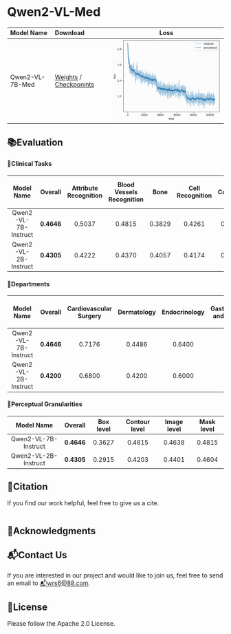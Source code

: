 # Qwen2-VL-Med

|Model Name|Download|Loss|
|:-|:-|:-:|
|Qwen2-VL-7B-Med|[Weights](https://modelscope.cn/models/wangrongsheng/Qwen2-VL-7B-Med) / [Checkponints](https://modelscope.cn/models/wangrongsheng/Qwen2-VL-7B-Med-checkpoints)|![](./assets/loss1.png)|

## 📚Evaluation

#### 📗Clinical Tasks

|Model Name|Overall|Attribute Recognition|Blood Vessels Recognition|Bone|Cell Recognition|Counting|Disease Diagnosis|Image Quality Grading|Microorganism Recognition|Muscle|Nervous Tissue|Organ Recognition - Abdomen|Organ Recognition - Head and Neck|Organ Recognition - Pelvic|Organ Recognition - Thorax|Severity Grading|Surgeon Action Recognition|Surgical Instrument Recognition|Surgical Workflow Recognition|
|:-:|:-:|:-:|:-:|:-:|:-:|:-:|:-:|:-:|:-:|:-:|:-:|:-:|:-:|:-:|:-:|:-:|:-:|:-:|:-:|
|Qwen2-VL-7B-Instruct|**0.4646**|0.5037|0.4815|0.3829|0.4261|0.3085|0.5386|0.3600|0.4074|0.2600|0.6250|0.5224|0.5032|0.5067|0.5118|0.2768|0.3304|0.2971|0.2857|
|Qwen2-VL-2B-Instruct|**0.4305**|0.4222|0.4370|0.4057|0.4174|0.3191|0.5057|0.3000|0.3852|0.2600|0.7250|0.3388|0.4387|0.4267|0.4647|0.3155|0.2870|0.2636|0.2571|

#### 📙Departments

|Model Name|Overall|Cardiovascular Surgery|Dermatology|Endocrinology|Gastroenterology and Hepatology|General Surgery|Hematology|Infectious Diseases|Laboratory Medicine and Pathology|Nephrology and Hypertension|Neurosurgery|Obstetrics and Gynecology|Oncology (Medical)|Ophthalmology|Orthopedic Surgery|Otolaryngology (ENT)/Head and Neck Surgery|Pulmonary Medicine|Sports Medicine|Urology|
|:-:|:-:|:-:|:-:|:-:|:-:|:-:|:-:|:-:|:-:|:-:|:-:|:-:|:-:|:-:|:-:|:-:|:-:|:-:|:-:|
|Qwen2-VL-7B-Instruct|**0.4646**|0.7176|0.4486|0.6400|0.4805|0.3260|0.3428|0.5429|0.3813|0.7467|0.8000|0.4133|0.4524|0.4446|0.4472|0.5231|0.5358|0.5768|0.5222|
|Qwen2-VL-2B-Instruct|**0.4200**|0.6800|0.4200|0.6000|0.4400|0.3000|0.3200|0.5000|0.3600|0.7200|0.7600|0.3900|0.4200|0.4100|0.4200|0.5000|0.5100|0.5400|0.5000|

#### 📘Perceptual Granularities

|Model Name|Overall|Box level|Contour level|Image level|Mask level|
|:-:|:-:|:-:|:-:|:-:|:-:|
|Qwen2-VL-7B-Instruct|**0.4646**|0.3627|0.4815|0.4638|0.4815|
|Qwen2-VL-2B-Instruct|**0.4305**|0.2915|0.4203|0.4401|0.4604|

## 📌Citation

If you find our work helpful, feel free to give us a cite.

```bibtex

```

## 🚩Acknowledgments

## 📬Contact Us

If you are interested in our project and would like to join us, feel free to send an email to [📬wrs6@88.com](mailto:wrs6@88.com).

## 🔔License

Please follow the Apache 2.0 License.
